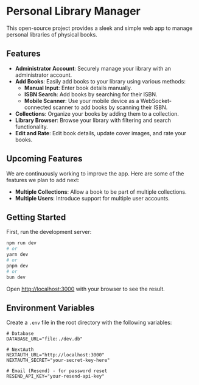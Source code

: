 # Personal Library Manager

This open-source project provides a sleek and simple web app to manage personal libraries of physical books.

## Features

*   **Administrator Account**: Securely manage your library with an administrator account.
*   **Add Books**: Easily add books to your library using various methods:
    *   **Manual Input**: Enter book details manually.
    *   **ISBN Search**: Add books by searching for their ISBN.
    *   **Mobile Scanner**: Use your mobile device as a WebSocket-connected scanner to add books by scanning their ISBN.
*   **Collections**: Organize your books by adding them to a collection.
*   **Library Browser**: Browse your library with filtering and search functionality.
*   **Edit and Rate**: Edit book details, update cover images, and rate your books.

## Upcoming Features

We are continuously working to improve the app. Here are some of the features we plan to add next:

*   **Multiple Collections**: Allow a book to be part of multiple collections.
*   **Multiple Users**: Introduce support for multiple user accounts.

## Getting Started

First, run the development server:

```bash
npm run dev
# or
yarn dev
# or
pnpm dev
# or
bun dev
```

Open [http://localhost:3000](http://localhost:3000) with your browser to see the result.

## Environment Variables

Create a `.env` file in the root directory with the following variables:

```env
# Database
DATABASE_URL="file:./dev.db"

# NextAuth
NEXTAUTH_URL="http://localhost:3000"
NEXTAUTH_SECRET="your-secret-key-here"

# Email (Resend) - for password reset
RESEND_API_KEY="your-resend-api-key"
```
